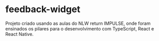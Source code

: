 # feedback-widget

<p>Projeto criado usando as aulas do NLW return IMPULSE, onde foram ensinados os pilares para o desenvolvimento com TypeScript, React e React Native.</p>
